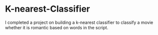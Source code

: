 # K-nearest-Classifier
I completed a project on building a k-nearest classifier to classify a movie whether it is romantic based on words in the script.
